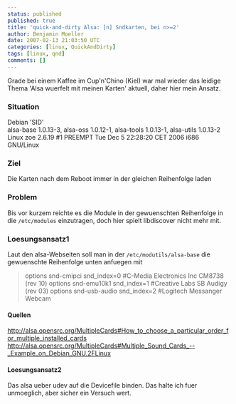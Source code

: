 ```yaml
---
status: published
published: true
title: 'quick-and-dirty Alsa: [n] Sndkarten, bei n>=2'
author: Benjamin Moeller
date: 2007-02-13 21:03:50 UTC
categories: [linux, QuickAndDirty]
tags: [linux, qnd]
comments: []
---
```


Grade bei einem Kaffee im Cup'n'Chino (Kiel) war mal wieder das leidige Thema 'Alsa wuerfelt mit meinen Karten' aktuell, daher hier mein Ansatz.  

### Situation

Debian 'SID'  
alsa-base 1.0.13-3, alsa-oss 1.0.12-1, alsa-tools 1.0.13-1, alsa-utils 1.0.13-2  
Linux zoe 2.6.19 #1 PREEMPT Tue Dec 5 22:28:20 CET 2006 i686 GNU/Linux

### Ziel

Die Karten nach dem Reboot immer in der gleichen Reihenfolge laden

### Problem

Bis vor kurzem reichte es die Module in der gewuenschten Reihenfolge in die `/etc/modules` einzutragen, doch hier spielt libdiscover nicht mehr mit.

### Loesungsansatz1

Laut den alsa-Webseiten soll man in der `/etc/modutils/alsa-base` die gewuenschte Reihenfolge unten anfuegen mit

> options snd-cmipci snd_index=0 #C-Media Electronics Inc CM8738 (rev 10)
> options snd-emu10k1 snd_index=1 #Creative Labs SB Audigy (rev 03)
> options snd-usb-audio snd_index=2 #Logitech Messanger Webcam

#### Quellen

http://alsa.opensrc.org/MultipleCards#How_to_choose_a_particular_order_for_multiple_installed_cards  
http://alsa.opensrc.org/MultipleCards#Multiple_Sound_Cards_--_Example_on_Debian_GNU.2FLinux

#### Loesungsansatz2
Das alsa ueber udev auf die Devicefile binden. Das halte ich fuer unmoeglich, aber sicher ein Versuch wert.
